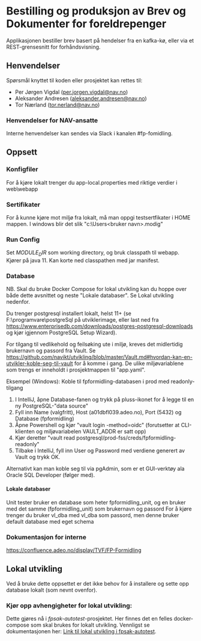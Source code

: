 Bestilling og produksjon av Brev og Dokumenter for foreldrepenger
================

Applikasjonen bestiller brev basert på hendelser fra en kafka-kø, eller via et REST-grensesnitt for forhåndsvisning.

## Henvendelser

Spørsmål knyttet til koden eller prosjektet kan rettes til:
* Per Jørgen Vigdal (per.jorgen.vigdal@nav.no)
* Aleksander Andresen (aleksander.andresen@nav.no)
* Tor Nærland (tor.nerland@nav.no)

### Henvendelser for NAV-ansatte
Interne henvendelser kan sendes via Slack i kanalen #fp-fomidling.


## Oppsett
### Konfigfiler
For å kjøre lokalt trenger du app-local.properties med riktige verdier i web\webapp

### Sertifikater
For å kunne kjøre mot miljø fra lokalt, må man oppgi testsertfikater i HOME mappen.
I windows blir det slik "c:\Users\<bruker navn>\.modig"

### Run Config
Set $MODULE_DIR$ som working directory, og bruk classpath til webapp. 
Kjører på java 11. Kan korte ned classpathen med jar manifest.

### Database 
NB. Skal du bruke Docker Compose for lokal utvikling kan du hoppe over både dette avsnittet og neste "Lokale databaser". Se Lokal utvikling nedenfor.

Du trenger postgresql installert lokalt, helst 11+ (se F:\programvare\postgreSql på utviklerimage, eller last ned fra https://www.enterprisedb.com/downloads/postgres-postgresql-downloads og kjør igjennom PostgreSQL Setup Wizard).

For tilgang til vedlikehold og feilsøking ute i miljø, kreves det midlertidig brukernavn og passord fra Vault.
Se https://github.com/navikt/utvikling/blob/master/Vault.md#hvordan-kan-en-utvikler-koble-seg-til-vault for å komme i gang.
De ulike miljøvariablene som trengs er inneholdt i prosjektmappen til "app.yaml".

Eksempel (Windows): Koble til fpformidling-databasen i prod med readonly-tilgang

1. I IntelliJ, åpne Database-fanen og trykk på pluss-ikonet for å legge til en ny PostgreSQL-"data source"
2. Fyll inn Name (valgfritt), Host (a01dbfl039.adeo.no), Port (5432) og Database (fpformidling)
3. Åpne Powershell og kjør "vault login -method=oidc" (forutsetter at CLI-klienten og miljøvariabelen VAULT_ADDR er satt opp) 
4. Kjør deretter "vault read postgresql/prod-fss/creds/fpformidling-readonly"
5. Tilbake i IntelliJ, fyll inn User og Password med verdiene generert av Vault og trykk OK.

Alternativt kan man koble seg til via pgAdmin, som er et GUI-verktøy ala Oracle SQL Developer (følger med).

#### Lokale databaser
Unit tester bruker en database som heter
fpformidling_unit, og en bruker med det samme (fpformidling_unit) som brukernavn og passord
For å kjøre trenger du bruker vl_dba med vl_dba som passord, men denne bruker default database med
eget schema

### Dokumentasjon for interne
https://confluence.adeo.no/display/TVF/FP-Formidling

## Lokal utvikling
Ved å bruke dette oppsettet er det ikke behov for å installere og sette opp database lokalt (som nevnt ovenfor).

### Kjør opp avhengigheter for lokal utvikling:
Dette gjøres nå i _fpsak-autotest_-prosjektet. Her finnes det en felles docker-compose som skal brukes for lokalt utvikling.
Vennligst se dokumentasjonen her: [Link til lokal utvikling i fpsak-autotest](https://github.com/navikt/fpsak-autotest/tree/master/docs).


